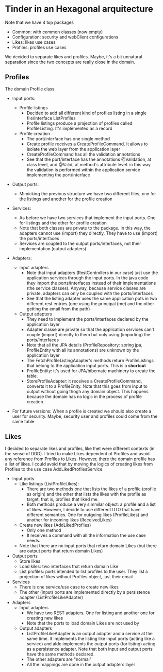 # Tinder in an Hexagonal arquitecture

Note that we have 4 top packages
* Common: with common classes (now empty)
* Configuration: security and webClient configurations
* Likes: likes use cases
* Profiles: profiles use cases

We decided to separate likes and profiles. Maybe, it's a bit unnatural separation since the two concepts are really close in the
domain. 

## Profiles
The domain Profile class 

* Input ports:
  * Profile listings
    * Decided to add all different kind of profiles listing in a single file/interface ListProfiles
    * Profile listings produce a projection of profiles called ProfileListing. It's implemented as a record
  * Profile creation
    * The port/interface has one single method 
    * Create profile receives a CreateProfileCommand. It allows to isolate the web layer from the application layer
    * CreateProfileCommand has all the validation annotations
    * See that the port/interface has the annotations @Validation, at class level, and @Valid, at method's attribute level. 
      in this way the validation is performed within the application service implementing the port/interface 
* Output ports:
  * Mimicking the previous structure we have two different files, one for the listings and another for the profile creation
* Services:
  * As before we have two services that implement the input ports. One for listings and the other for profile creation
  * Note that both classes are private to the package. In this way, the adapters cannot use (import) they directly. They have to 
    use (import) the ports/interfaces
  * Services are coupled to the output ports/interfaces, not their implementation (output adapters)
* Adapters:
  * Input adapters
    * Note that input adapters (RestControllers in our case) just use the application services through the input ports. In the java code 
      they import the ports/interfaces instead of their implementations (the service classes). Anyway, because service classes are
      private, adapters can only be coupled with the ports/interfaces
    * See that the listing adapter uses the same application pots in two different rest entries (one using the principal (me) and the other
    getting the email from the path)
  * Output adapters
    * They need to implement the ports/interfaces declared by the application layer 
    * Adapter classe are private so that the application services can't couple (import) directly to them but only using (importing) 
    the ports/interfaces
    * Note that all the JPA details (ProfileRepository: spring jpa, ProfileEntity with all its annotations) are unknown by the application layer
    * The FetchProfileListingAdapter's methods return ProfileListings that belong to the application input ports. This is a **shortcut**
    * ProfileEntity:  it's used for JPA/hibernate machinery to create the table. 
    * StoreProfileAdapter: it receives a CreateProfileCommand, converts it to a ProfileEnity. Note that this goes from input to output without
    going thogh any domain object. This happens because the domain has no logic in the process of profile creation.


* For future versions: When a profile is created we should also create a user for security. Maybe, security user and profiles could come from the same 
table

## Likes
I decided to separate likes and profiles, like thet were different contexts (in the sense of DDD). 
I tried to make Likes dependent of Profiles and avoid any reference from Profiles to Likes. However, there the domain profile has a list of
likes. I could avoid that by moving the logics of creating likes from Profiles to the use case AddLikedProfilesService

* Input ports
  * Like listings (ListProfileLikes): 
    * There are two methods one that lists the likes of a profile (profile as origin) and the
    other that lists the likes with the profile as target, that is, profiles that liked me. 
    * Both methods produce a very simmilar object: a profile and a list of likes. However, I decide to use different DTO 
    that have different semantics. One for outgoing likes (ProfileLikes) and another for incoming likes (ReceivedLikes)
  * Create new likes (AddLikedProfiles)
    * Only one method
    * It receives a command with all the information the use case needs.
  * Note that there are no input ports that return domain Likes (but there are output ports that return domain Likes)
* Output ports 
  * Store likes
  * Load kiles: two interfaces that return domain Like
  * List profiles: ports intended to list profiles to the user. They list a projection of likes without Profiles object, just their email
* Services
  * There is one service/use case to create new likes
  * The other (input) ports are implemented directly by a persistence adapter (ListProfileLikeAdapter)
* Adapters
  * Input adapters
    * We have two REST adapters. One for listing and another one for creating new likes
    * Note that the ports to load domain Likes are not used by
  * Output adapters
    * ListProfileLikeAdapter is an output adapter and a service at the same time. It implements the listing like input ports (acting like a service)
    and aldo implements the output ports (for listing) acting as a persistence adapter. Note that both input and output ports have the
    same methods declared. 
    * The other adapters are "normal"
    * All the mappings are done in the output adapters layer